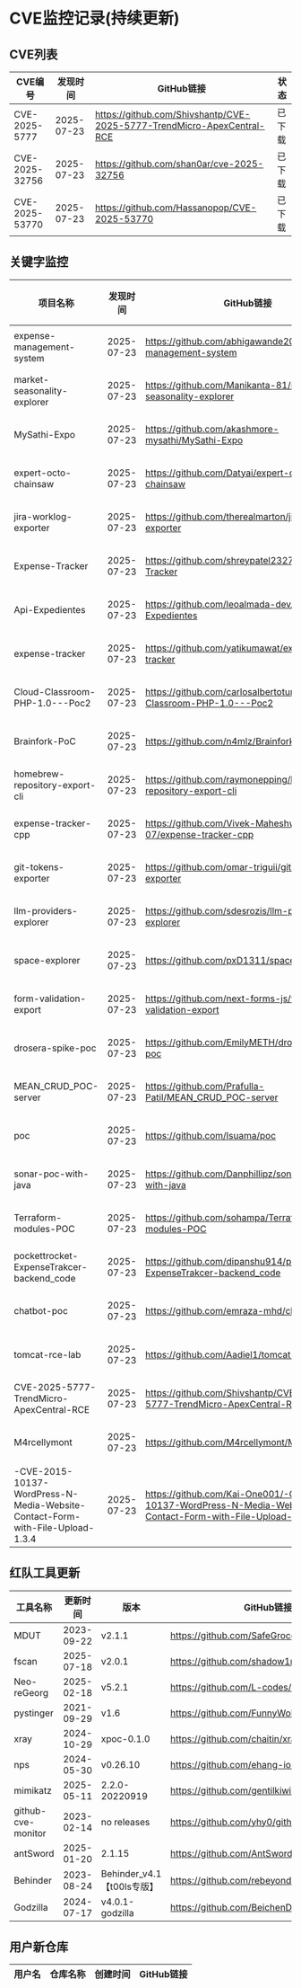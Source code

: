 # CVE监控记录(持续更新)

## CVE列表

| CVE编号 | 发现时间 | GitHub链接 | 状态 |
|---------|----------|------------|------|
| CVE-2025-5777 | 2025-07-23 | https://github.com/Shivshantp/CVE-2025-5777-TrendMicro-ApexCentral-RCE | 已下载 |
| CVE-2025-32756 | 2025-07-23 | https://github.com/shan0ar/cve-2025-32756 | 已下载 |
| CVE-2025-53770 | 2025-07-23 | https://github.com/Hassanopop/CVE-2025-53770 | 已下载 |

## 关键字监控

| 项目名称 | 发现时间 | GitHub链接 | 关键字 | 状态 |
|----------|----------|------------|--------|------|
| expense-management-system | 2025-07-23 | https://github.com/abhigawande20/expense-management-system | exp | 已下载 |
| market-seasonality-explorer | 2025-07-23 | https://github.com/Manikanta-81/market-seasonality-explorer | exp | 已下载 |
| MySathi-Expo | 2025-07-23 | https://github.com/akashmore-mysathi/MySathi-Expo | exp | 已下载 |
| expert-octo-chainsaw | 2025-07-23 | https://github.com/Datyai/expert-octo-chainsaw | exp | 已下载 |
| jira-worklog-exporter | 2025-07-23 | https://github.com/therealmarton/jira-worklog-exporter | exp | 已下载 |
| Expense-Tracker | 2025-07-23 | https://github.com/shreypatel2327/Expense-Tracker | exp | 已下载 |
| Api-Expedientes | 2025-07-23 | https://github.com/leoalmada-dev/Api-Expedientes | exp | 已下载 |
| expense-tracker | 2025-07-23 | https://github.com/yatikumawat/expense-tracker | exp | 已下载 |
| Cloud-Classroom-PHP-1.0---Poc2 | 2025-07-23 | https://github.com/carlosalbertotuma/Cloud-Classroom-PHP-1.0---Poc2 | poc | 已下载 |
| Brainfork-PoC | 2025-07-23 | https://github.com/n4mlz/Brainfork-PoC | poc | 已下载 |
| homebrew-repository-export-cli | 2025-07-23 | https://github.com/raymonepping/homebrew-repository-export-cli | exp | 已下载 |
| expense-tracker-cpp | 2025-07-23 | https://github.com/Vivek-Maheshwari-07/expense-tracker-cpp | exp | 已下载 |
| git-tokens-exporter | 2025-07-23 | https://github.com/omar-triguii/git-tokens-exporter | exp | 已下载 |
| llm-providers-explorer | 2025-07-23 | https://github.com/sdesrozis/llm-providers-explorer | exp | 已下载 |
| space-explorer | 2025-07-23 | https://github.com/pxD1311/space-explorer | exp | 已下载 |
| form-validation-export | 2025-07-23 | https://github.com/next-forms-js/form-validation-export | exp | 已下载 |
| drosera-spike-poc | 2025-07-23 | https://github.com/EmilyMETH/drosera-spike-poc | poc | 已下载 |
| MEAN_CRUD_POC-server | 2025-07-23 | https://github.com/Prafulla-Patil/MEAN_CRUD_POC-server | poc | 已下载 |
| poc | 2025-07-23 | https://github.com/Isuama/poc | poc | 已下载 |
| sonar-poc-with-java | 2025-07-23 | https://github.com/Danphillipz/sonar-poc-with-java | poc | 已下载 |
| Terraform-modules-POC | 2025-07-23 | https://github.com/sohampa/Terraform-modules-POC | poc | 已下载 |
| pockettrocket-ExpenseTrakcer-backend_code | 2025-07-23 | https://github.com/dipanshu914/pockettrocket-ExpenseTrakcer-backend_code | poc | 已下载 |
| chatbot-poc | 2025-07-23 | https://github.com/emraza-mhd/chatbot-poc | poc | 已下载 |
| tomcat-rce-lab | 2025-07-23 | https://github.com/Aadiel1/tomcat-rce-lab | rce | 已下载 |
| CVE-2025-5777-TrendMicro-ApexCentral-RCE | 2025-07-23 | https://github.com/Shivshantp/CVE-2025-5777-TrendMicro-ApexCentral-RCE | rce | 已下载 |
| M4rcellymont | 2025-07-23 | https://github.com/M4rcellymont/M4rcellymont | rce | 已下载 |
| -CVE-2015-10137-WordPress-N-Media-Website-Contact-Form-with-File-Upload-1.3.4 | 2025-07-23 | https://github.com/Kai-One001/-CVE-2015-10137-WordPress-N-Media-Website-Contact-Form-with-File-Upload-1.3.4 | 未授权 | 已下载 |

## 红队工具更新

| 工具名称 | 更新时间 | 版本 | GitHub链接 |
|----------|----------|------|------------|
| MDUT | 2023-09-22 | v2.1.1 | https://github.com/SafeGroceryStore/MDUT |
| fscan | 2025-07-18 | v2.0.1 | https://github.com/shadow1ng/fscan |
| Neo-reGeorg | 2025-02-18 | v5.2.1 | https://github.com/L-codes/Neo-reGeorg |
| pystinger | 2021-09-29 | v1.6 | https://github.com/FunnyWolf/pystinger |
| xray | 2024-10-29 | xpoc-0.1.0 | https://github.com/chaitin/xray |
| nps | 2024-05-30 | v0.26.10 | https://github.com/ehang-io/nps |
| mimikatz | 2025-05-11 | 2.2.0-20220919 | https://github.com/gentilkiwi/mimikatz |
| github-cve-monitor | 2023-02-14 | no releases | https://github.com/yhy0/github-cve-monitor |
| antSword | 2025-01-20 | 2.1.15 | https://github.com/AntSwordProject/antSword |
| Behinder | 2023-08-24 | Behinder_v4.1【t00ls专版】 | https://github.com/rebeyond/Behinder |
| Godzilla | 2024-07-17 | v4.0.1-godzilla | https://github.com/BeichenDream/Godzilla |

## 用户新仓库

| 用户名 | 仓库名称 | 创建时间 | GitHub链接 |
|--------|----------|----------|------------|

